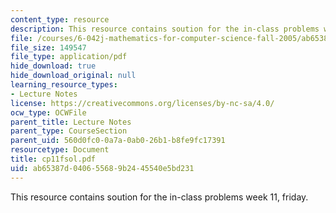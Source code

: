 ```yaml
---
content_type: resource
description: This resource contains soution for the in-class problems week 11, friday.
file: /courses/6-042j-mathematics-for-computer-science-fall-2005/ab65387d040655689b2445540e5bd231_cp11fsol.pdf
file_size: 149547
file_type: application/pdf
hide_download: true
hide_download_original: null
learning_resource_types:
- Lecture Notes
license: https://creativecommons.org/licenses/by-nc-sa/4.0/
ocw_type: OCWFile
parent_title: Lecture Notes
parent_type: CourseSection
parent_uid: 560d0fc0-0a7a-0ab0-26b1-b8fe9fc17391
resourcetype: Document
title: cp11fsol.pdf
uid: ab65387d-0406-5568-9b24-45540e5bd231
---
```

This resource contains soution for the in-class problems week 11, friday.